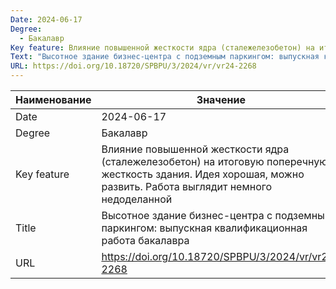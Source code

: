 ```yaml
---
Date: 2024-06-17
Degree:
  - Бакалавр
Key feature: Влияние повышенной жесткости ядра (сталежелезобетон) на итоговую поперечную жесткость здания.Идея хорошая, можн развить.Работа выглядит немного недоделанной
Text: "Высотное здание бизнес-центра с подземным паркингом: выпускная квалификационная работа бакалавра"
URL: https://doi.org/10.18720/SPBPU/3/2024/vr/vr24-2268
---
```


| Наименование | Значение                                                                                                                                                        |
| ------------ | --------------------------------------------------------------------------------------------------------------------------------------------------------------- |
| Date         | 2024-06-17                                                                                                                                                      |
| Degree       | Бакалавр                                                                                                                                                        |
| Key feature  | Влияние повышенной жесткости ядра (сталежелезобетон) на итоговую поперечную жесткость здания. Идея хорошая, можно развить. Работа выглядит немного недоделанной |
| Title        | Высотное здание бизнес-центра с подземным паркингом: выпускная квалификационная работа бакалавра                                                                |
| URL          | https://doi.org/10.18720/SPBPU/3/2024/vr/vr24-2268                                                                                                              |
